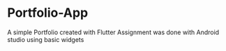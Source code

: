 # Portfolio-App
A simple Portfolio created with Flutter 
Assignment was done with Android studio using basic widgets
